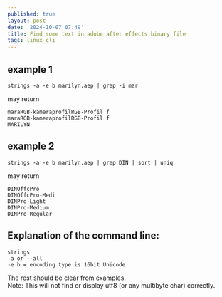 ```yaml
---
published: true
layout: post
date: '2024-10-07 07:49'
title: Find some text in adobe after effects binary file
tags: linux cli 
---
```

## example 1

    strings -a -e b marilyn.aep | grep -i mar

may return

    maraRGB-kameraprofilRGB-Profil f
    maraRGB-kameraprofilRGB-Profil f
    MARILYN

## example 2

    strings -a -e b marilyn.aep | grep DIN | sort | uniq

may return

    DINOffcPro
    DINOffcPro-Medi
    DINPro-Light
    DINPro-Medium
    DINPro-Regular

## Explanation of the command line:

    strings
    -a or --all
    -e b = encoding type is 16bit Unicode

The rest should be clear from examples.  
Note: This will not find or display utf8 (or any multibyte char) correctly.
